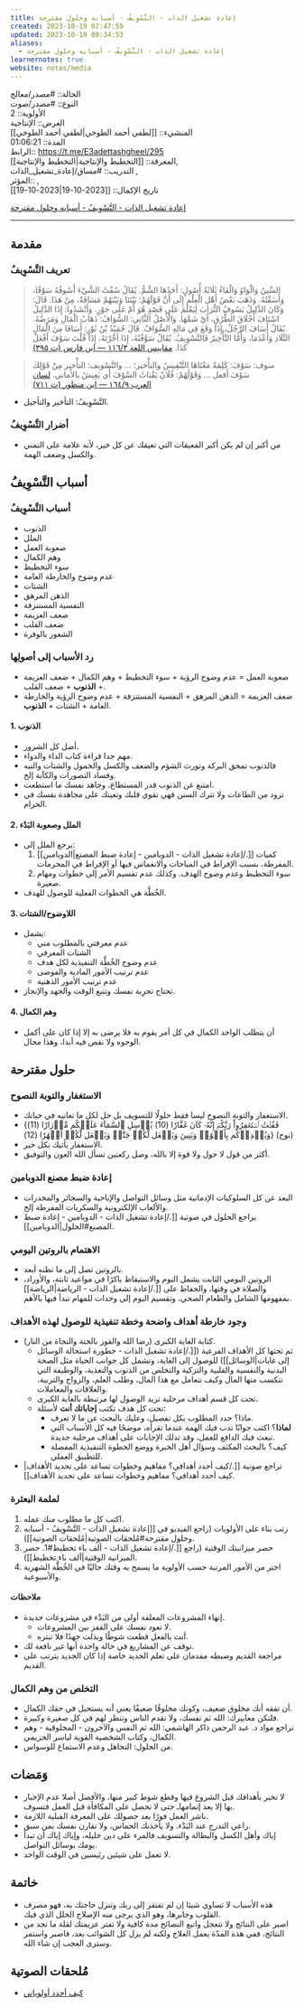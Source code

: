 ```yaml
---
title: إعادة تشغيل الذات - التَّسْوِيفُ - أسبابه وحلول مقترحة
created: 2023-10-19 07:47:59
updated: 2023-10-19 09:34:53
aliases:
  - إعادة تشغيل الذات - التَّسْوِيفُ - أسبابه وحلول مقترحة
learnernotes: true
website: notes/media
---
```


الحالة:: #مصدر/معالج  
النوع:: #مصدر/صوت  
اﻷولوية:: 2  
الغرض:: الإنتاجية  
المنشيء:: [[لطفي أحمد الطوخي|لطفي أحمد الطوخي]]  
المدة:: 01:06:21  
الرابط:: <https://t.me/E3adettashgheel/295>  
المعرفة:: [[التخطيط واﻹنتاجية|التخطيط واﻹنتاجية]],  
التدريب:: #مساق/إعادة_تشغيل_الذات ,  
المؤثر:: ,  
تاريخ اﻹكمال:: [[2023-10-19|2023-10-19]]

[إعادة تشغيل الذات - التَّسْوِيفُ - أسبابه وحلول مقترحة](https://t.me/E3adettashgheel/256)

---

## مقدمة

### تعريف التَّسْوِيفُ

> السِّينُ وَالْوَاوُ وَالْفَاءُ ثَلَاثَةُ أُصُولٍ: أَحَدُهَا الشَّمُّ. يُقَالُ سُفْتُ الشَّيْءَ أَسُوفُهُ سَوْفًا، وَأَسَفْتُهُ. وَذَهَبَ بَعْضُ أَهْلِ الْعِلْمِ إِلَى أَنَّ قَوْلَهُمْ: بَيْنَنَا وَبَيْنَهُمْ مَسَافَةٌ، مِنْ هَذَا. قَالَ: وَكَانَ الدَّلِيلُ يَسُوفُ التُّرَابَ لِيَعْلَمَ عَلَى قَصْدٍ هُوَ أَمْ عَلَى جَوْرٍ. وَأَنْشَدُوا: إِذَا الدَّلِيلُ اسْتَافَ أَخْلَاقَ الطُّرُقِ، أَيْ شَمَّهَا. وَالْأَصْلُ الثَّانِي: السُّوَافُ: ذَهَابُ الْمَالِ وَمَرَضُهُ. يُقَالُ أَسَافَ الرَّجُلُ، إِذَا وَقَعَ فِي مَالِهِ السُّوَافُ. قَالَ حُمَيْدُ بْنُ ثَوْرٍ: أَسَافَا مِنَ الْمَالِ التِّلَادِ وَأَعْدَمَا، وَأَمَّا التَّأْخِيرُ فَالتَّسْوِيفُ. يُقَالُ سَوَّفْتُهُ، إِذَا أَخَّرْتَهُ، إِذَا قُلْتَ سَوْفَ أَفْعَلُ كَذَا. [مقاييس اللغة ٣/‏١١٦ — ابن فارس (ت ٣٩٥)](https://app.turath.io/book/21710?page=1131)

> سوف: سَوْفَ: كَلِمَةٌ مَعْنَاهَا التَّنْفِيسُ والتأْخير؛ … والتَّسْويف: التأْخير مِنْ قَوْلِكَ سَوْفَ أَفعل … وَقَوْلُهُمْ: فُلَانٌ يَقْتاتُ السَّوْفَ أَي يَعِيشُ بالأَماني. [لسان العرب ٩/‏١٦٤ — ابن منظور (ت ٧١١)](https://app.turath.io/book/1687?page=4471)

- التَّسْوِيفُ: التأخير والتأجيل.

### أضرار التَّسْوِيفُ

- من أكبر إن لم يكن أكبر المعيقات التي تعيقك عن كل خير، ﻷنه علامة على التمني والكسل وضعف الهمة.

## أسباب التَّسْوِيفُ

### أسباب التَّسْوِيفُ

- الذنوب
- الملل
- صعوبة العمل
- وهم الكمال
- سوء التخطيط
- عدم وضوح والخارطة العامة
- الشتات
- الذهن المرهق
- النفسية المستنزفة
- ضعف العزيمة
- ضعف القلب
- الشعور بالوفرة

### رد الأسباب إلى أصولِها

- صعوبة العمل = عدم وضوح الرؤية + سوء التخطيط + وهم الكمال + ضعف العزيمة + **الذنوب** + ضعف القلب.
- ضعف العزيمة = الذهن المرهق + النفسية المستنزفة + عدم وضوح الرؤية والخارطة العامة + الشتات + **الذنوب**.

#### 1. الذنوب

- أصل كل الشرور.
- مهم جدا قراءة كتاب الداء والدواء.
- فالذنوب تمحق البركة وتورث الشؤم والضعف والكسل والخمول والشتات والتيه وفساد التصورات والكآبة إلخ.
- امتنع عن الذنوب قدر المستطاع، وجاهد نفسك ما استطعت.
- تزود من الطاعات ولا تترك السنن فهي تقوي قلبك وتعينك على مجاهدة نفسك في الحرام.

#### 2. الملل وصعوبة البَدْء

- يرجع الملل إلى:
	1. كميات [[./إعادة تشغيل الذات - الدوبامين - إعادة ضبط المصنع|الدوبامين]] المفرطة، بسبب الإفراط في المباحات والانغماس فيها أو الإفراط في المحرمات.
	2. سوء التخطيط وعدم وضوح الهدف. وكذلك عدم تقسيم الأمر إلى خطوات ومهام صغيرة.
- الخُطَّة هي الخطوات الفعلية للوصول للهدف.

#### 3. اللاوضوح/الشتات

- يشمل:
	- عدم معرفتي بالمطلوب مني
	- الشتات المعرفي
	- عدم وضوح الخُطَّة التنفيذية لكل هدف
	- عدم ترتيب الأمور المادية والفوضى
	- عدم ترتيب الأمور الذهنية
- تحتاج تجرِبة نفسك وتتبع الوقت والجهد والإنجاز.

#### 4. وهم الكمال

- أن يتطلب الواحد الكمال في كل أمر يقوم به فلا يرضى به إلا إذا كان على أكمل الوجوه ولا نقص فيه أبدا، وهذا محال.

## حلول مقترحة

### الاستغفار والتوبة النصوح

- الاستغفار والتوبة النصوح ليسا فقط حلولًا للتسويف بل حل لكل ما تعانيه في حياتك.
- {فَقُلۡتُ ٱسۡتَغۡفِرُواْ رَبَّكُمۡ إِنَّهُۥ كَانَ ‌غَفَّارٗا (10) يُرۡسِلِ ٱلسَّمَآءَ عَلَيۡكُم مِّدۡرَارٗا (11) وَيُمۡدِدۡكُم بِأَمۡوَٰلٖ وَبَنِينَ وَيَجۡعَل لَّكُمۡ جَنَّٰتٖ وَيَجۡعَل لَّكُمۡ أَنۡهَٰرٗا (12)} (نوح)
- الاستغفار يأتيك بكل خير.
- أكثر من قول لا حول ولا قوة إلا بالله، وصل ركعتين تسأل الله العون والتوفيق.

### إعادة ضبط مصنع الدوبامين

- البعد عن كل السلوكيات الإدمانية مثل وسائل التواصل والإباحية والسجائر والمخدرات والألعاب الإلكترونية والسكريات المفرطة إلخ.
- يراجع الحلول في صوتية [[./إعادة تشغيل الذات - الدوبامين - إعادة ضبط المصنع#الحلول|الدوبامين]].

### الاهتمام بالروتين اليومي

- بالروتين تصل إلى ما تظنه أبعد.
- الروتين اليومي الثابت يشمل النوم والاستيقاظ باكرًا في مواعيد ثابتة، والأوراد، والصلاة في وقتها، والحفاظ على [[./إعادة تشغيل الذات - الرياضة|الرياضة]] بمفهومها الشامل والطعام الصحي، وتقسيم اليوم إلى وحدات للمهام تبدأ فيها بالأهم.

### وجود خارطة أهداف واضحة وخطة تنفيذية للوصول لهذه الأهداف

- كتابة الغاية الكبرى (رضا الله والفوز بالجنة والنجاة من النار).
	- ثم تحتها كل الأهداف الفرعية ([[./إعادة تشغيل الذات - خطورة استحالة الوسائل إلى غايات|الوسائل]]) للوصول إلى الغاية، وتشمل كل جوانب الحياة مثل الصحة البدنية والنفسية والقلبية والتزكية والتخلص من الذنوب والتغذية، والوظيفة التي نتكسب منها المال وكيف نتعامل مع هذا المال، وطلب العلم، والزواج والتربية، والعلاقات والمعاملات.
	- تحت كل قسم أهداف مرحلية تريد الوصول لها مرتبطة بالغاية الكبرى.
	- تحت كل هدف تكتب **إجاباتك أنت** لأسئلة:
		- ماذا؟ حدد المطلوب بكل تفصيل، وعليك بالبحث عن ما لا تعرف.
		- **لماذا**؟ اكتب جوابًا تدب فيك الهمة عندما تقرأه، موضحًا فيه كل الأسباب التي تبعث فيك الدافع للعمل، وقد تدلك الإجابات على أهداف مرحلية جديدة.
		- كيف؟ بالبحث المكثف وسؤال أهل الخبرة ووضع الخطوة التنفيذية المفصلة للتطبيق العملي.
- تراجع صوتية [[./كيف أحدد أهدافي؟ مفاهيم وخطوات تساعد على تحديد الأهداف|كيف أحدد أهدافي؟ مفاهيم وخطوات تساعد على تحديد الأهداف]].

### لملمة البعثرة

1. اكتب كل ما مطلوب منك عمله.
2. رتب بناء على الأولويات (راجع الفيديو في [[إعادة تشغيل الذات - التَّسْوِيفُ - أسبابه وحلول مقترحة#مُلحقات الصوتية|مُلحقات الصوتية]]).
3. حصر ميزانيتك الوقتية (راجع [[./إعادة تشغيل الذات -  ألف باء تخطيط#1. حصر الميزانية الوقتية|ألف باء تخطيط]]).
4. اختر من اﻷمور المرتبة حسب الأولوية ما يسمح به وقتك حاليًا في الخُطَّة الشهرية والأسبوعية.

#### ملاحظات

- إنهاء المشروعات المعلقة أولى من البَدْء في مشروعات جديدة.
	- لا تعود نفسك على القفز بين المشروعات.
	- أنت بالفعل قطعت شوطًا وبذلت جهدًا فلا تبتره.
- توقف عن المشاريع في حالة واحدة أنها غير نافعة لك.
- مراجعة القديم وضبطه مقدمان على تعلم الجديد خاصة إذا كان الجديد يترتب على القديم.

### التخلص من وهم الكمال

- أن تفقه أنك مخلوق ضعيف، وكونك مخلوقًا ضعيفًا يعني أنه يستحيل في حقك الكمال.
- فلتكن معاييرك: الله ثم نفسك، ولا تقدم الناس وتنظر لهم في كل صغيرة وكبيرة.
- تراجع مواد د. عبد الرحمن ذاكر الهاشمي: الله ثم النفس والآخرون - المخلوقية - وهم الكمال، وكتاب الشخصية القوية لياسر الحزيمي.
- من الحلول: التجاهل وعدم الاستماع للوسواس.

## وَمَضات

- لا تخبر بأهدافك قبل الشروع فيها وقطع شوط كبير منها، والأفضل أصلا عدم الإخبار بها إلا بعد إتمامهاـ حتى لا تحصل على المكافأة قبل العمل فتسوف.
- باشر العمل فورًا بعد حصولك على المعرفة القبلية اللازمة.
- راعي التدرج عند البَدْء. ولا يأخذنك الحماس، ولا تقارن نفسك بمن سبق.
- إياك وأهل الكسل والبطالة والتسويف فالمرء على دين خليله، وإياك إياك أن تبدأ يومك بوسائل التواصل.
- لا تعمل على شيئين رئيسين في الوقت الواحد.

## خاتمة

- هذه الأسباب لا تساوي شيئا إن لم تفتقر إلى ربك وتنزل حاجتك به، فهو مصرف القلوب وجابرها، وهو الذي يرجى منه الإصلاح الخلل الذي فيك.
- اصبر على النتائج ولا تتعجل واتبع النصائح مدة كافية ولا تفتر عزيمتك لقلة ما تجد من النتائج، ففي هذه المدّة يعمل العلاج ولكنه لم يزل كل الشوائب بعد، فاصبر واستمر وسترى العجب إن شاء الله.

## مُلحقات الصوتية

- [كيف أحدد أولوياتي](https://youtu.be/h5WKTayFKhI)
